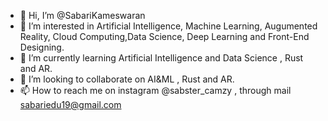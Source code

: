 - 👋 Hi, I’m @SabariKameswaran
- 👀 I’m interested in Artificial Intelligence, Machine Learning, Augumented Reality, Cloud Computing,Data Science, Deep Learning and Front-End Designing.
- 🌱 I’m currently learning Artificial Intelligence and Data Science , Rust and AR.
- 💞️ I’m looking to collaborate on AI&ML , Rust and AR.
- 📫 How to reach me on instagram @sabster_camzy , through mail sabariedu19@gmail.com



